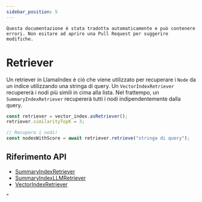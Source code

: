 ```yaml
---
sidebar_position: 5
---
```


`Questa documentazione è stata tradotta automaticamente e può contenere errori. Non esitare ad aprire una Pull Request per suggerire modifiche.`

# Retriever

Un retriever in LlamaIndex è ciò che viene utilizzato per recuperare i `Node` da un indice utilizzando una stringa di query. Un `VectorIndexRetriever` recupererà i nodi più simili in cima alla lista. Nel frattempo, un `SummaryIndexRetriever` recupererà tutti i nodi indipendentemente dalla query.

```typescript
const retriever = vector_index.asRetriever();
retriever.similarityTopK = 3;

// Recupera i nodi!
const nodesWithScore = await retriever.retrieve("stringa di query");
```

## Riferimento API

- [SummaryIndexRetriever](../../api/classes/SummaryIndexRetriever.md)
- [SummaryIndexLLMRetriever](../../api/classes/SummaryIndexLLMRetriever.md)
- [VectorIndexRetriever](../../api/classes/VectorIndexRetriever.md)

"
